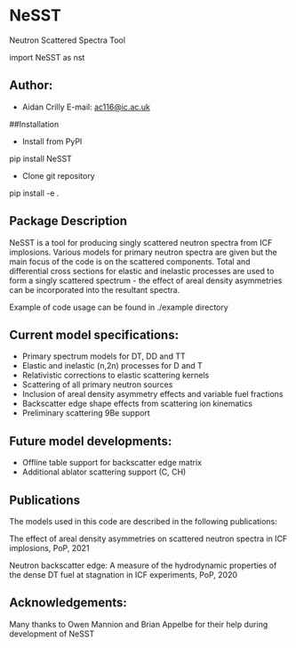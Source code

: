 # NeSST
Neutron Scattered Spectra Tool

import NeSST as nst

## Author:
- Aidan Crilly
E-mail: ac116@ic.ac.uk

##Installation

- Install from PyPI 

pip install NeSST

- Clone git repository 

pip install -e .

## Package Description
NeSST is a tool for producing singly scattered neutron spectra from ICF implosions. Various models for primary neutron spectra are given but the main focus of the code is on the scattered components.
Total and differential cross sections for elastic and inelastic processes are used to form a singly scattered spectrum - the effect of areal density asymmetries can be incorporated into the resultant spectra.

Example of code usage can be found in ./example directory

## Current model specifications:
- Primary spectrum models for DT, DD and TT
- Elastic and inelastic (n,2n) processes for D and T
- Relativistic corrections to elastic scattering kernels
- Scattering of all primary neutron sources
- Inclusion of areal density asymmetry effects and variable fuel fractions
- Backscatter edge shape effects from scattering ion kinematics
- Preliminary scattering 9Be support

## Future model developments:
- Offline table support for backscatter edge matrix
- Additional ablator scattering support (C, CH)

## Publications
The models used in this code are described in the following publications:

The effect of areal density asymmetries on scattered neutron spectra in ICF implosions, PoP, 2021

Neutron backscatter edge: A measure of the hydrodynamic properties of the dense DT fuel at stagnation in ICF experiments, PoP, 2020

## Acknowledgements:
Many thanks to Owen Mannion and Brian Appelbe for their help during development of NeSST